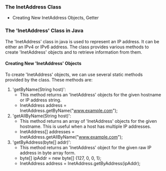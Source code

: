 ### The InetAddress Class
- Creating New InetAddress Objects, Getter
### The 'InetAddress' Class in Java
The 'InetAddress' class in java is used to represent an IP address. It can be either an IPv4 or IPv6 address. The class provides various methods to create 'InetAddress' objects and to retrieve information from  them.

#### Creating New 'InetAddress' Objects
To create 'InetAddress' objects, we can use several static methods provided by the class. These methods are:
1. 'getByName(String host)':
	- This method returns an 'InetAddress' objects for the given hostname or IP address string.
	- InetAddress address = InetAddress.getByName("www.example.com");
2. 'getAllByName(String host)':
	- This method returns an array of 'InetAddress' objects for the given hostname. This is useful when a host has multiple IP addresses.
	- InetAddress[] addresses = InetAddress.getAllByName("www.example.com");
3. 'getByAddress(byte[] addr)':
	- This method returns an 'InetAddress' object for the given raw IP address in byte array form.
	- byte[] ipAddr = new byte[] {127, 0, 0, 1};
	- InetAddress address = InetAddress.getByAddress(ipAddr);

